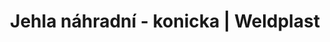 ---
Link: "file:/Users/vinayakpatel/Downloads/www.weldplast.cz/jehla-nahradni-konicka"
product_name: "Jehla náhradníkónická"
product_id: "Obj. číslo:150.142"
title: "Jehla náhradní - konicka | Weldplast"
product_desc: ""
product_specs: ""
product_downloads: ""
href: ""
accessories: ""
similar_products: ""
---